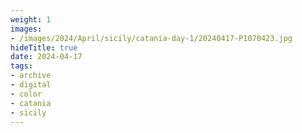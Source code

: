 ```yaml
---
weight: 1
images:
- /images/2024/April/sicily/catania-day-1/20240417-P1070423.jpg
hideTitle: true
date: 2024-04-17
tags:
- archive
- digital
- color
- catania
- sicily
---
```


